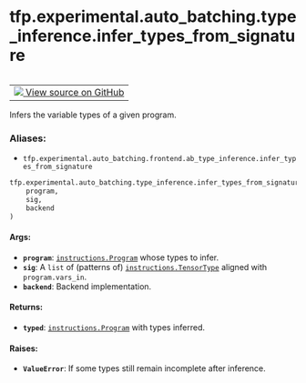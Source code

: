 <div itemscope itemtype="http://developers.google.com/ReferenceObject">
<meta itemprop="name" content="tfp.experimental.auto_batching.type_inference.infer_types_from_signature" />
<meta itemprop="path" content="Stable" />
</div>

# tfp.experimental.auto_batching.type_inference.infer_types_from_signature


<table class="tfo-notebook-buttons tfo-api" align="left">

<td>
  <a target="_blank" href="https://github.com/tensorflow/probability/blob/master/tensorflow_probability/python/experimental/auto_batching/type_inference.py">
    <img src="https://www.tensorflow.org/images/GitHub-Mark-32px.png" />
    View source on GitHub
  </a>
</td></table>



Infers the variable types of a given program.

### Aliases:

* `tfp.experimental.auto_batching.frontend.ab_type_inference.infer_types_from_signature`


``` python
tfp.experimental.auto_batching.type_inference.infer_types_from_signature(
    program,
    sig,
    backend
)
```



<!-- Placeholder for "Used in" -->


#### Args:


* <b>`program`</b>: <a href="../../../../tfp/experimental/auto_batching/instructions/Program.md"><code>instructions.Program</code></a> whose types to infer.
* <b>`sig`</b>: A `list` of (patterns of) <a href="../../../../tfp/experimental/auto_batching/TensorType.md"><code>instructions.TensorType</code></a> aligned with
  `program.vars_in`.
* <b>`backend`</b>: Backend implementation.


#### Returns:


* <b>`typed`</b>: <a href="../../../../tfp/experimental/auto_batching/instructions/Program.md"><code>instructions.Program</code></a> with types inferred.


#### Raises:


* <b>`ValueError`</b>: If some types still remain incomplete after inference.